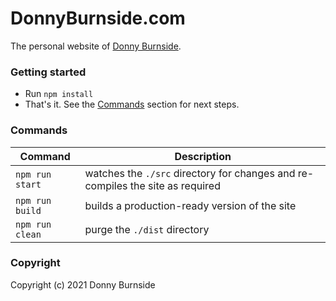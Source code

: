 # DonnyBurnside.com
The personal website of [Donny Burnside](http://www.donnyburnside.com).


### Getting started
- Run `npm install`
- That's it. See the [Commands](#commands) section for next steps.


### Commands
| Command | Description
|--- |---
| `npm run start`   | watches the `./src` directory for changes and re-compiles the site as required
| `npm run build`   | builds a production-ready version of the site
| `npm run clean`   | purge the `./dist` directory


### Copyright
Copyright (c) 2021 Donny Burnside